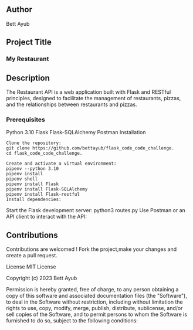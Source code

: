 ## Author
Bett Ayub
## Project Title
### My Restaurant
## Description
The Restaurant API is a web application built with Flask and RESTful principles, designed to facilitate the management of restaurants, pizzas, and the relationships between restaurants and pizzas.


### Prerequisites
Python 3.10
Flask
Flask-SQLAlchemy
Postman
Installation
```
Clone the repository:
git clone https://github.com/bettayub/flask_code_code_challenge.
cd flask_code_code_challenge.
```

```
Create and activate a virtual environment:
pipenv --python 3.10
pipenv install
pipenv shell
pipenv install Flask
pipenv install Flask-SQLAlchemy
pipenv install Flask-restful
Install dependencies:
```

Start the Flask development server:
python3 routes.py
Use Postman or an API client to interact with the API:

## Contributions
Contributions are welcomed ! Fork the project,make your changes  and create a pull request.

License
MIT License

Copyright (c) 2023 Bett Ayub

Permission is hereby granted, free of charge, to any person obtaining a copy of this software and associated documentation files (the "Software"), to deal in the Software without restriction, including without limitation the rights to use, copy, modify, merge, publish, distribute, sublicense, and/or sell copies of the Software, and to permit persons to whom the Software is furnished to do so, subject to the following conditions: